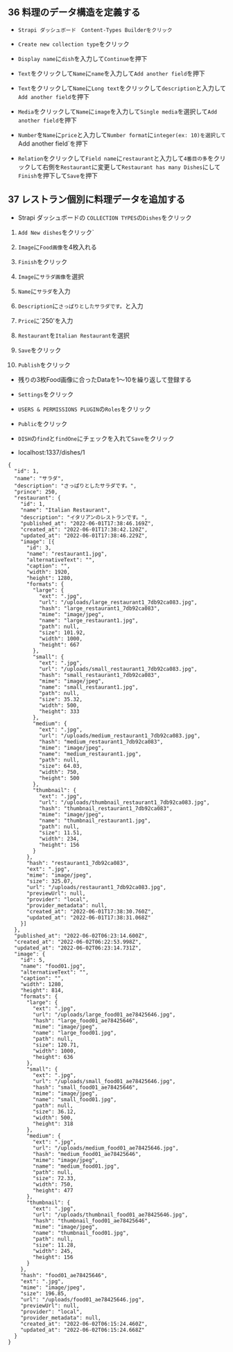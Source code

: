 ## 36 料理のデータ構造を定義する

+ `Strapi ダッシュボード　Content-Types Builderをクリック`<br>

+ `Create new collection type`をクリック<br>

+ `Display name`に`dish`を入力して`Continue`を押下<br>

+ `Text`をクリックして`Name`に`name`を入力して`Add another field`を押下<br>

+ `Text`をクリックして`Name`に`Long text`をクリックして`description`と入力して`Add another field`を押下<br>

+ `Media`をクリックして`Name`に`image`を入力して`Single media`を選択して`Add another field`を押下<br>

+ `Number`を`Name`に`price`と入力して`Number format`に`integer(ex: 10)を選択して`Add another field`を押下<br>

+ `Relation`をクリックして`Field name`に`restaurant`と入力して`4番目の多`をクリックして右側を`Restaurant`に変更して`Restaurant has many Dishes`にして`Finish`を押下して`Save`を押下<br>

## 37 レストラン個別に料理データを追加する

+ Strapi ダッシュボードの `COLLECTION TYPES`の`Dishes`をクリック<br>

1. `Add New dishes`をクリック`<br>

2. `Image`に`Food画像`を4枚入れる<br>

3. `Finish`をクリック<br>

4. `Image`に`サラダ画像`を選択<br>

5. `Name`に`サラダ`を入力<br>

6. `Description`に`さっぱりとしたサラダです。`と入力<br>

7. `Price`に`250'を入力<br>

8. `Restaurant`を`Italian Restaurant`を選択<br>

9. `Save`をクリック<br>

10. `Publish`をクリック<br>

+ 残りの3枚Food画像に合ったDataを1〜10を繰り返して登録する<br>

+ `Settings`をクリック<br>

+ `USERS & PERMISSIONS PLUGIN`の`Roles`をクリック<br>

+ `Public`をクリック<br>

+ `DISH`の`find`と`findOne`にチェックを入れて`Save`をクリック<br>

+ localhost:1337/dishes/1 <br>

```:json
{
  "id": 1,
  "name": "サラダ",
  "description": "さっぱりとしたサラダです。",
  "prince": 250,
  "restaurant": {
    "id": 1,
    "name": "Italian Restaurant",
    "description": "イタリアンのレストランです。",
    "published_at": "2022-06-01T17:38:46.169Z",
    "created_at": "2022-06-01T17:38:42.120Z",
    "updated_at": "2022-06-01T17:38:46.229Z",
    "image": [{
      "id": 3,
      "name": "restaurant1.jpg",
      "alternativeText": "",
      "caption": "",
      "width": 1920,
      "height": 1280,
      "formats": {
        "large": {
          "ext": ".jpg",
          "url": "/uploads/large_restaurant1_7db92ca083.jpg",
          "hash": "large_restaurant1_7db92ca083",
          "mime": "image/jpeg",
          "name": "large_restaurant1.jpg",
          "path": null,
          "size": 101.92,
          "width": 1000,
          "height": 667
        },
        "small": {
          "ext": ".jpg",
          "url": "/uploads/small_restaurant1_7db92ca083.jpg",
          "hash": "small_restaurant1_7db92ca083",
          "mime": "image/jpeg",
          "name": "small_restaurant1.jpg",
          "path": null,
          "size": 35.32,
          "width": 500,
          "height": 333
        },
        "medium": {
          "ext": ".jpg",
          "url": "/uploads/medium_restaurant1_7db92ca083.jpg",
          "hash": "medium_restaurant1_7db92ca083",
          "mime": "image/jpeg",
          "name": "medium_restaurant1.jpg",
          "path": null,
          "size": 64.03,
          "width": 750,
          "height": 500
        },
        "thumbnail": {
          "ext": ".jpg",
          "url": "/uploads/thumbnail_restaurant1_7db92ca083.jpg",
          "hash": "thumbnail_restaurant1_7db92ca083",
          "mime": "image/jpeg",
          "name": "thumbnail_restaurant1.jpg",
          "path": null,
          "size": 11.51,
          "width": 234,
          "height": 156
        }
      },
      "hash": "restaurant1_7db92ca083",
      "ext": ".jpg",
      "mime": "image/jpeg",
      "size": 325.07,
      "url": "/uploads/restaurant1_7db92ca083.jpg",
      "previewUrl": null,
      "provider": "local",
      "provider_metadata": null,
      "created_at": "2022-06-01T17:38:30.760Z",
      "updated_at": "2022-06-01T17:38:31.068Z"
    }]
  },
  "published_at": "2022-06-02T06:23:14.600Z",
  "created_at": "2022-06-02T06:22:53.998Z",
  "updated_at": "2022-06-02T06:23:14.731Z",
  "image": {
    "id": 5,
    "name": "food01.jpg",
    "alternativeText": "",
    "caption": "",
    "width": 1280,
    "height": 814,
    "formats": {
      "large": {
        "ext": ".jpg",
        "url": "/uploads/large_food01_ae78425646.jpg",
        "hash": "large_food01_ae78425646",
        "mime": "image/jpeg",
        "name": "large_food01.jpg",
        "path": null,
        "size": 120.71,
        "width": 1000,
        "height": 636
      },
      "small": {
        "ext": ".jpg",
        "url": "/uploads/small_food01_ae78425646.jpg",
        "hash": "small_food01_ae78425646",
        "mime": "image/jpeg",
        "name": "small_food01.jpg",
        "path": null,
        "size": 36.12,
        "width": 500,
        "height": 318
      },
      "medium": {
        "ext": ".jpg",
        "url": "/uploads/medium_food01_ae78425646.jpg",
        "hash": "medium_food01_ae78425646",
        "mime": "image/jpeg",
        "name": "medium_food01.jpg",
        "path": null,
        "size": 72.33,
        "width": 750,
        "height": 477
      },
      "thumbnail": {
        "ext": ".jpg",
        "url": "/uploads/thumbnail_food01_ae78425646.jpg",
        "hash": "thumbnail_food01_ae78425646",
        "mime": "image/jpeg",
        "name": "thumbnail_food01.jpg",
        "path": null,
        "size": 11.28,
        "width": 245,
        "height": 156
      }
    },
    "hash": "food01_ae78425646",
    "ext": ".jpg",
    "mime": "image/jpeg",
    "size": 196.85,
    "url": "/uploads/food01_ae78425646.jpg",
    "previewUrl": null,
    "provider": "local",
    "provider_metadata": null,
    "created_at": "2022-06-02T06:15:24.460Z",
    "updated_at": "2022-06-02T06:15:24.668Z"
  }
}
```
